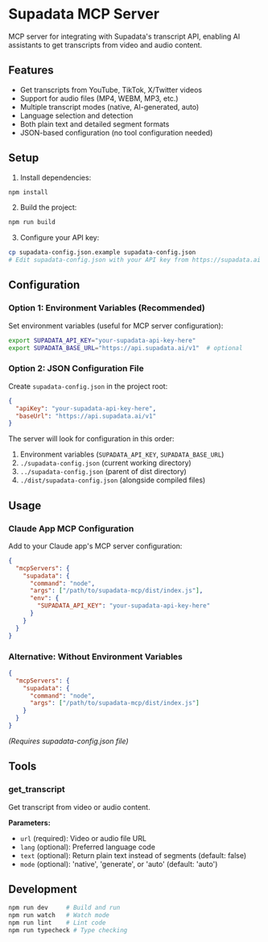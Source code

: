 # Supadata MCP Server

MCP server for integrating with Supadata's transcript API, enabling AI assistants to get transcripts from video and audio content.

## Features

- Get transcripts from YouTube, TikTok, X/Twitter videos
- Support for audio files (MP4, WEBM, MP3, etc.)
- Multiple transcript modes (native, AI-generated, auto)
- Language selection and detection
- Both plain text and detailed segment formats
- JSON-based configuration (no tool configuration needed)

## Setup

1. Install dependencies:
```bash
npm install
```

2. Build the project:
```bash
npm run build
```

3. Configure your API key:
```bash
cp supadata-config.json.example supadata-config.json
# Edit supadata-config.json with your API key from https://supadata.ai
```

## Configuration

### Option 1: Environment Variables (Recommended)
Set environment variables (useful for MCP server configuration):

```bash
export SUPADATA_API_KEY="your-supadata-api-key-here"
export SUPADATA_BASE_URL="https://api.supadata.ai/v1"  # optional
```

### Option 2: JSON Configuration File
Create `supadata-config.json` in the project root:

```json
{
  "apiKey": "your-supadata-api-key-here",
  "baseUrl": "https://api.supadata.ai/v1"
}
```

The server will look for configuration in this order:
1. Environment variables (`SUPADATA_API_KEY`, `SUPADATA_BASE_URL`)
2. `./supadata-config.json` (current working directory)
3. `../supadata-config.json` (parent of dist directory)
4. `./dist/supadata-config.json` (alongside compiled files)

## Usage

### Claude App MCP Configuration

Add to your Claude app's MCP server configuration:

```json
{
  "mcpServers": {
    "supadata": {
      "command": "node",
      "args": ["/path/to/supadata-mcp/dist/index.js"],
      "env": {
        "SUPADATA_API_KEY": "your-supadata-api-key-here"
      }
    }
  }
}
```

### Alternative: Without Environment Variables
```json
{
  "mcpServers": {
    "supadata": {
      "command": "node",
      "args": ["/path/to/supadata-mcp/dist/index.js"]
    }
  }
}
```
*(Requires supadata-config.json file)*

## Tools

### get_transcript
Get transcript from video or audio content.

**Parameters:**
- `url` (required): Video or audio file URL
- `lang` (optional): Preferred language code
- `text` (optional): Return plain text instead of segments (default: false)  
- `mode` (optional): 'native', 'generate', or 'auto' (default: 'auto')

## Development

```bash
npm run dev     # Build and run
npm run watch   # Watch mode
npm run lint    # Lint code
npm run typecheck # Type checking
```